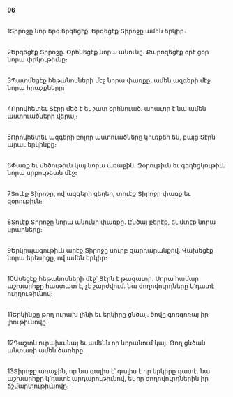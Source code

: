 **96**

\
1Տիրոջը նոր երգ երգեցէք. Երգեցէք Տիրոջը ամեն երկիր։

\
2Երգեցէք Տիրոջը. Օրհնեցէք նորա անունը. Քարոզեցէք օրէ ցօր նորա փրկութիւնը։

\
3Պատմեցէք հեթանոսների մէջ նորա փառքը, ամեն ազգերի մէջ նորա հրաշքները։

\
4Որովհետեւ Տէրը մեծ է եւ շատ օրհնուած. ահաւոր է նա ամեն աստուածների վերայ։

\
5Որովհետեւ ազգերի բոլոր աստուածները կուռքեր են, բայց Տէրն արաւ երկինքը։

\
6Փառք եւ մեծութիւն կայ նորա առաջին. Զօրութիւն եւ գեղեցկութիւն նորա սրբութեան մէջ։

\
7Տուէք Տիրոջը, ով ազգերի ցեղեր, տուէք Տիրոջը փառք եւ զօրութիւն։

\
8Տուէք Տիրոջը նորա անունի փառքը. Ընծայ բերէք, եւ մտէք նորա սրահները։

\
9Երկրպագութիւն արէք Տիրոջը սուրբ զարդարանքով. Վախեցէք նորա երեսիցը, ով ամեն երկիր։

\
10Ասեցէք հեթանոսների մէջ՝ Տէրն է թագաւոր. Սորա համար աշխարհքը հաստատ է, չէ շարժվում. նա ժողովուրդները կ’դատէ ուղղութիւնով։

\
11Երկինքը թող ուրախ լինի եւ երկիրը ցնծայ. ծովը գոռգոռայ իր լիութիւնովը։

\
12Դաշտն ուրախանայ եւ ամենն որ նորանում կայ. Թող ցնծան անտառի ամեն ծառերը.

\
13Տիրոջը առաջին, որ նա գալիս է՝ գալիս է որ երկիրը դատէ. նա աշխարհքը կ’դատէ արդարութիւնով, եւ իր ժողովուրդներին իր ճշմարտութիւնովը։
